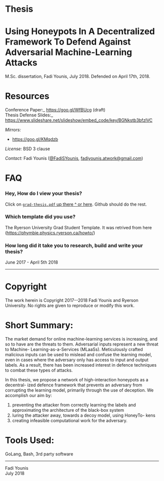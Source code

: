 # Thesis

Using Honeypots In A Decentralized Framework To Defend Against Adversarial Machine-Learning Attacks
===================================================================================================

M.Sc. dissertation, Fadi Younis, July 2018. Defended on April 17th, 2018. 

# Resources
Conference Paper:_ https://goo.gl/WfBUcg (draft)<br/>
Thesis Defense Slides:_ https://www.slideshare.net/slideshow/embed_code/key/BGNkstb3bfzlVC

_Mirrors:_ 
- https://goo.gl/KMqdzb

_License:_ BSD 3 clause

_Contact:_ Fadi Younis ([@FadiSYounis](https://www.linkedin.com/in/fadiyounis/), <fadiyounis.atwork@gmail.com>)

# FAQ

### Hey, How do I view your thesis?
Click on [`grad-thesis.pdf` up there ^ or here](grad-thesis.pdf). Github should do the rest.

### Which template did you use?
The Ryerson University Grad Student Template. It was retrived from here (https://phymbie.physics.ryerson.ca/howto/)

### How long did it take you to research, build and write your thesis?
June 2017 - April 5th 2018

---

# Copyright

The work herein is Copyright 2017--2018 Fadi Younis and Ryerson University. No rights are given to reproduce or modify this work.


# Short Summary: 

The market demand for online machine-learning services is increasing, and so to
have are the threats to them. Adversarial inputs represent a new threat to Machine-
Learning-as-a-Services (MLaaSs). Meticulously crafted malicious inputs can be used to
mislead and confuse the learning model, even in cases where the adversary only has
access to input and output labels. As a result, there has been increased interest in
defence techniques to combat these types of attacks.

In this thesis, we propose a network of high-interaction honeypots as a decentral-
ized defence framework that prevents an adversary from corrupting the learning model,
primarily through the use of deception. We accomplish our aim by:

1) preventing the attacker from correctly learning the labels and approximating the architecture of the
black-box system
2) luring the attacker away, towards a decoy model, using HoneyTo-
kens
3) creating infeasible computational work for the adversary.

# Tools Used:
GoLang, Bash, 3rd party software 

-----
 
Fadi Younis<br/>
July 2018
